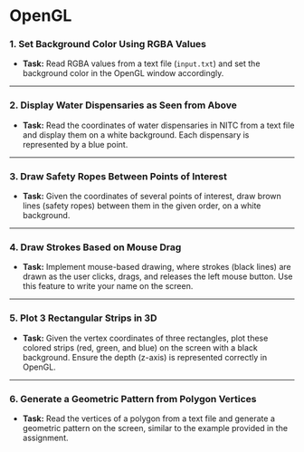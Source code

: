 # OpenGL

### 1. Set Background Color Using RGBA Values

-   **Task:** Read RGBA values from a text file (`input.txt`) and set the background color in the OpenGL window accordingly.

---

### 2. Display Water Dispensaries as Seen from Above

-   **Task:** Read the coordinates of water dispensaries in NITC from a text file and display them on a white background. Each dispensary is represented by a blue point.

---

### 3. Draw Safety Ropes Between Points of Interest

-   **Task:** Given the coordinates of several points of interest, draw brown lines (safety ropes) between them in the given order, on a white background.

---

### 4. Draw Strokes Based on Mouse Drag

-   **Task:** Implement mouse-based drawing, where strokes (black lines) are drawn as the user clicks, drags, and releases the left mouse button. Use this feature to write your name on the screen.

---

### 5. Plot 3 Rectangular Strips in 3D

-   **Task:** Given the vertex coordinates of three rectangles, plot these colored strips (red, green, and blue) on the screen with a black background. Ensure the depth (z-axis) is represented correctly in OpenGL.

---

### 6. Generate a Geometric Pattern from Polygon Vertices

-   **Task:** Read the vertices of a polygon from a text file and generate a geometric pattern on the screen, similar to the example provided in the assignment.
